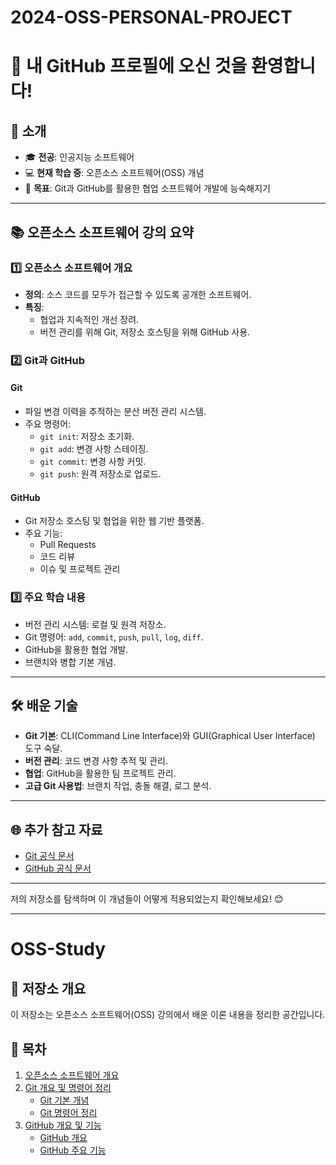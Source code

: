 # 2024-OSS-PERSONAL-PROJECT
# 👋 내 GitHub 프로필에 오신 것을 환영합니다!

## 📖 소개
- 🎓 **전공**: 인공지능 소프트웨어
- 💻 **현재 학습 중**: 오픈소스 소프트웨어(OSS) 개념
- 🌟 **목표**: Git과 GitHub를 활용한 협업 소프트웨어 개발에 능숙해지기

---

## 📚 오픈소스 소프트웨어 강의 요약

### 1️⃣ **오픈소스 소프트웨어 개요**
- **정의**: 소스 코드를 모두가 접근할 수 있도록 공개한 소프트웨어.
- **특징**:
  - 협업과 지속적인 개선 장려.
  - 버전 관리를 위해 Git, 저장소 호스팅을 위해 GitHub 사용.

### 2️⃣ **Git과 GitHub**
#### **Git**
- 파일 변경 이력을 추적하는 분산 버전 관리 시스템.
- 주요 명령어:
  - `git init`: 저장소 초기화.
  - `git add`: 변경 사항 스테이징.
  - `git commit`: 변경 사항 커밋.
  - `git push`: 원격 저장소로 업로드.

#### **GitHub**
- Git 저장소 호스팅 및 협업을 위한 웹 기반 플랫폼.
- 주요 기능:
  - Pull Requests
  - 코드 리뷰
  - 이슈 및 프로젝트 관리

### 3️⃣ **주요 학습 내용**
- 버전 관리 시스템: 로컬 및 원격 저장소.
- Git 명령어: `add`, `commit`, `push`, `pull`, `log`, `diff`.
- GitHub을 활용한 협업 개발.
- 브랜치와 병합 기본 개념.

---

## 🛠️ 배운 기술
- **Git 기본**: CLI(Command Line Interface)와 GUI(Graphical User Interface) 도구 숙달.
- **버전 관리**: 코드 변경 사항 추적 및 관리.
- **협업**: GitHub을 활용한 팀 프로젝트 관리.
- **고급 Git 사용법**: 브랜치 작업, 충돌 해결, 로그 분석.

---

## 🌐 추가 참고 자료
- [Git 공식 문서](https://git-scm.com)
- [GitHub 공식 문서](https://docs.github.com)

---

저의 저장소를 탐색하며 이 개념들이 어떻게 적용되었는지 확인해보세요! 😊

---

# OSS-Study
## 📖 저장소 개요
이 저장소는 오픈소스 소프트웨어(OSS) 강의에서 배운 이론 내용을 정리한 공간입니다.

## 📂 목차
1. [오픈소스 소프트웨어 개요](./OSS-Overview.md)
2. [Git 개요 및 명령어 정리](./Git/)
   - [Git 기본 개념](./Git/Git-Basics.md)
   - [Git 명령어 정리](./Git/Git-Commands.md)
3. [GitHub 개요 및 기능](./GitHub/)
   - [GitHub 개요](./GitHub/GitHub-Intro.md)
   - [GitHub 주요 기능](./GitHub/GitHub-Features.md)

